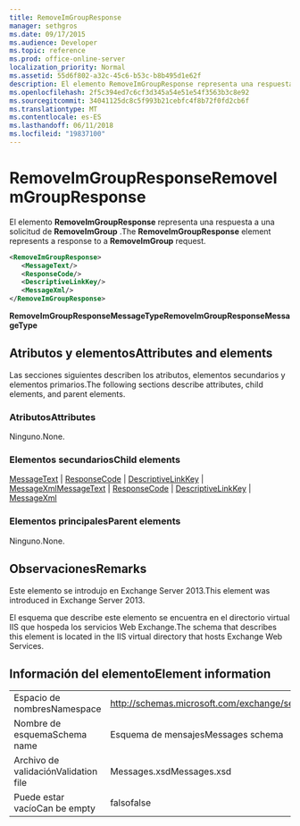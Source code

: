 ```yaml
---
title: RemoveImGroupResponse
manager: sethgros
ms.date: 09/17/2015
ms.audience: Developer
ms.topic: reference
ms.prod: office-online-server
localization_priority: Normal
ms.assetid: 55d6f802-a32c-45c6-b53c-b8b495d1e62f
description: El elemento RemoveImGroupResponse representa una respuesta a una solicitud de RemoveImGroup.
ms.openlocfilehash: 2f5c394ed7c6cf3d345a54e51e54f3563b3c8e92
ms.sourcegitcommit: 34041125dc8c5f993b21cebfc4f8b72f0fd2cb6f
ms.translationtype: MT
ms.contentlocale: es-ES
ms.lasthandoff: 06/11/2018
ms.locfileid: "19837100"
---
```

# <a name="removeimgroupresponse"></a><span data-ttu-id="f496b-103">RemoveImGroupResponse</span><span class="sxs-lookup"><span data-stu-id="f496b-103">RemoveImGroupResponse</span></span>

<span data-ttu-id="f496b-104">El elemento **RemoveImGroupResponse** representa una respuesta a una solicitud de **RemoveImGroup** .</span><span class="sxs-lookup"><span data-stu-id="f496b-104">The **RemoveImGroupResponse** element represents a response to a **RemoveImGroup** request.</span></span> 
  
```XML
<RemoveImGroupResponse>
   <MessageText/>
   <ResponseCode/>
   <DescriptiveLinkKey/>
   <MessageXml/>
</RemoveImGroupResponse>
```

 <span data-ttu-id="f496b-105">**RemoveImGroupResponseMessageType**</span><span class="sxs-lookup"><span data-stu-id="f496b-105">**RemoveImGroupResponseMessageType**</span></span>
## <a name="attributes-and-elements"></a><span data-ttu-id="f496b-106">Atributos y elementos</span><span class="sxs-lookup"><span data-stu-id="f496b-106">Attributes and elements</span></span>

<span data-ttu-id="f496b-107">Las secciones siguientes describen los atributos, elementos secundarios y elementos primarios.</span><span class="sxs-lookup"><span data-stu-id="f496b-107">The following sections describe attributes, child elements, and parent elements.</span></span>
  
### <a name="attributes"></a><span data-ttu-id="f496b-108">Atributos</span><span class="sxs-lookup"><span data-stu-id="f496b-108">Attributes</span></span>

<span data-ttu-id="f496b-109">Ninguno.</span><span class="sxs-lookup"><span data-stu-id="f496b-109">None.</span></span>
  
### <a name="child-elements"></a><span data-ttu-id="f496b-110">Elementos secundarios</span><span class="sxs-lookup"><span data-stu-id="f496b-110">Child elements</span></span>

<span data-ttu-id="f496b-111">[MessageText](messagetext.md) | [ResponseCode](responsecode.md) | [DescriptiveLinkKey](descriptivelinkkey.md) | [MessageXml](messagexml.md)</span><span class="sxs-lookup"><span data-stu-id="f496b-111">[MessageText](messagetext.md) | [ResponseCode](responsecode.md) | [DescriptiveLinkKey](descriptivelinkkey.md) | [MessageXml](messagexml.md)</span></span>
  
### <a name="parent-elements"></a><span data-ttu-id="f496b-112">Elementos principales</span><span class="sxs-lookup"><span data-stu-id="f496b-112">Parent elements</span></span>

<span data-ttu-id="f496b-113">Ninguno.</span><span class="sxs-lookup"><span data-stu-id="f496b-113">None.</span></span>
  
## <a name="remarks"></a><span data-ttu-id="f496b-114">Observaciones</span><span class="sxs-lookup"><span data-stu-id="f496b-114">Remarks</span></span>

<span data-ttu-id="f496b-115">Este elemento se introdujo en Exchange Server 2013.</span><span class="sxs-lookup"><span data-stu-id="f496b-115">This element was introduced in Exchange Server 2013.</span></span>
  
<span data-ttu-id="f496b-116">El esquema que describe este elemento se encuentra en el directorio virtual IIS que hospeda los servicios Web Exchange.</span><span class="sxs-lookup"><span data-stu-id="f496b-116">The schema that describes this element is located in the IIS virtual directory that hosts Exchange Web Services.</span></span>
  
## <a name="element-information"></a><span data-ttu-id="f496b-117">Información del elemento</span><span class="sxs-lookup"><span data-stu-id="f496b-117">Element information</span></span>

|||
|:-----|:-----|
|<span data-ttu-id="f496b-118">Espacio de nombres</span><span class="sxs-lookup"><span data-stu-id="f496b-118">Namespace</span></span>  <br/> |http://schemas.microsoft.com/exchange/services/2006/messages  <br/> |
|<span data-ttu-id="f496b-119">Nombre de esquema</span><span class="sxs-lookup"><span data-stu-id="f496b-119">Schema name</span></span>  <br/> |<span data-ttu-id="f496b-120">Esquema de mensajes</span><span class="sxs-lookup"><span data-stu-id="f496b-120">Messages schema</span></span>  <br/> |
|<span data-ttu-id="f496b-121">Archivo de validación</span><span class="sxs-lookup"><span data-stu-id="f496b-121">Validation file</span></span>  <br/> |<span data-ttu-id="f496b-122">Messages.xsd</span><span class="sxs-lookup"><span data-stu-id="f496b-122">Messages.xsd</span></span>  <br/> |
|<span data-ttu-id="f496b-123">Puede estar vacío</span><span class="sxs-lookup"><span data-stu-id="f496b-123">Can be empty</span></span>  <br/> |<span data-ttu-id="f496b-124">falso</span><span class="sxs-lookup"><span data-stu-id="f496b-124">false</span></span>  <br/> |
   


